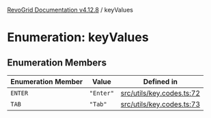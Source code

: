 [RevoGrid Documentation v4.12.8](README.md) / keyValues

# Enumeration: keyValues

## Enumeration Members

| Enumeration Member | Value | Defined in |
| ------ | ------ | ------ |
| `ENTER` | `"Enter"` | [src/utils/key.codes.ts:72](https://github.com/revolist/revogrid/blob/c3ca1940d3bbc95c0549378ff25b8d267352be31/src/utils/key.codes.ts#L72) |
| `TAB` | `"Tab"` | [src/utils/key.codes.ts:73](https://github.com/revolist/revogrid/blob/c3ca1940d3bbc95c0549378ff25b8d267352be31/src/utils/key.codes.ts#L73) |
